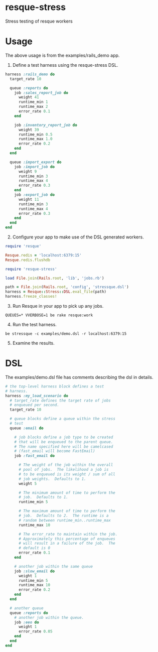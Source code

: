 resque-stress
=============

Stress testing of resque workers

Usage
=====

The above usage is from the examples/rails_demo app.

1. Define a test harness using the resque-stress DSL.

```ruby
harness :rails_demo do
  target_rate 10

  queue :reports do
    job :sales_report_job do
      weight 41
      runtime_min 1
      runtime_max 2
      error_rate 0.1
    end

    job :inventory_report_job do
      weight 39
      runtime_min 0.5
      runtime_max 1.0
      error_rate 0.2
    end
  end

  queue :import_export do
    job :import_job do
      weight 9
      runtime_min 3
      runtime_max 4
      error_rate 0.3
    end
    job :export_job do
      weight 11
      runtime_min 3
      runtime_max 4
      error_rate 0.3
    end
  end
end
```

2. Configure your app to make use of the DSL generated workers.

```ruby
require 'resque'

Resque.redis = 'localhost:6379:15'
Resque.redis.flushdb

require 'resque-stress'

load File.join(Rails.root, 'lib', 'jobs.rb')

path = File.join(Rails.root, 'config', 'stressque.dsl')
harness = Resque::Stress::DSL.eval_file(path)
harness.freeze_classes!
```

3. Run Resque in your app to pick up any jobs.

```
QUEUES=* VVERBOSE=1 be rake resque:work
```

4. Run the test harness.

```be stressque -c examples/demo.dsl -r localhost:6379:15```

5. Examine the results.

DSL
===
The examples/demo.dsl file has comments describing the dsl in details.

```ruby
# the top-level harness block defines a test
# harness.
harness :my_load_scenario do
  # target_rate defines the target rate of jobs
  # enqueued per second.
  target_rate 10

  # queue blocks define a queue within the stress
  # test
  queue :email do

    # job blocks define a job type to be created
    # that will be enqueued to the parent queue.
    # The name specified here will be camelcased
    # (fast_email will become FastEmail)
    job :fast_email do

      # The weight of the job within the overall
      # pool of jobs.  The likelihood a job is
      # to be enqueued is its weight / sum of all
      # job weights.  Defaults to 1.
      weight 5

      # The minimum amount of time to perform the
      # job.  Defaults to 1.
      runtime_min 5

      # The maximum amount of time to perform the
      # job.  Defaults to 2.  The runtime is a
      # random between runtime_min..runtime_max
      runtime_max 10

      # The error_rate to maintain within the job.
      # Approximately this percentage of enqueues
      # will result in a failure of the job.  The
      # default is 0
      error_rate 0.1
    end

    # another job within the same queue
    job :slow_email do
      weight 1
      runtime_min 5
      runtime_max 10
      error_rate 0.2
    end
  end

  # another queue
  queue :reports do
    # another job within the queue.
    job :eeo do
      weight 1
      error_rate 0.05
    end
  end
end
```
